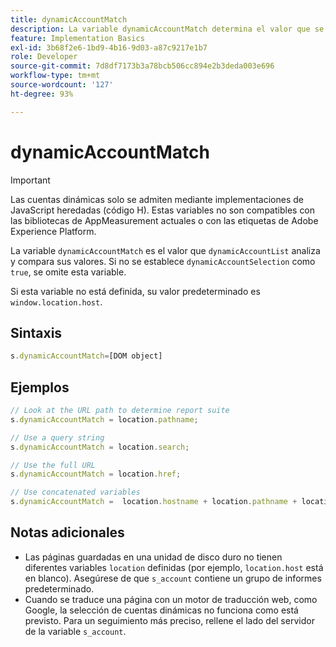 ```yaml
---
title: dynamicAccountMatch
description: La variable dynamicAccountMatch determina el valor que se debe ver en las cuentas dinámicas.
feature: Implementation Basics
exl-id: 3b68f2e6-1bd9-4b16-9d03-a87c9217e1b7
role: Developer
source-git-commit: 7d8df7173b3a78bcb506cc894e2b3deda003e696
workflow-type: tm+mt
source-wordcount: '127'
ht-degree: 93%

---
```


# dynamicAccountMatch

>[!IMPORTANT]
>
>Las cuentas dinámicas solo se admiten mediante implementaciones de JavaScript heredadas (código H). Estas variables no son compatibles con las bibliotecas de AppMeasurement actuales o con las etiquetas de Adobe Experience Platform.

La variable `dynamicAccountMatch` es el valor que `dynamicAccountList` analiza y compara sus valores. Si no se establece `dynamicAccountSelection` como `true`, se omite esta variable.

Si esta variable no está definida, su valor predeterminado es `window.location.host`.

## Sintaxis

```js
s.dynamicAccountMatch=[DOM object]
```

## Ejemplos

```js
// Look at the URL path to determine report suite
s.dynamicAccountMatch = location.pathname;

// Use a query string
s.dynamicAccountMatch = location.search;

// Use the full URL
s.dynamicAccountMatch = location.href;

// Use concatenated variables
s.dynamicAccountMatch =  location.hostname + location.pathname + location.search;
```

## Notas adicionales

* Las páginas guardadas en una unidad de disco duro no tienen diferentes variables `location` definidas (por ejemplo, `location.host` está en blanco). Asegúrese de que `s_account` contiene un grupo de informes predeterminado.
* Cuando se traduce una página con un motor de traducción web, como Google, la selección de cuentas dinámicas no funciona como está previsto. Para un seguimiento más preciso, rellene el lado del servidor de la variable `s_account`.
